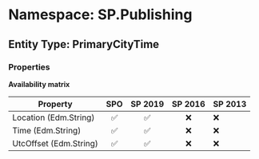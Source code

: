 # Namespace: SP.Publishing

## Entity Type: PrimaryCityTime

### Properties

**Availability matrix**

Property | SPO | SP 2019 | SP 2016 | SP 2013
----------|:---:|:-------:|:-------:|:-------
Location (Edm.String) | ✅ | ✅ | ❌ | ❌
Time (Edm.String) | ✅ | ✅ | ❌ | ❌
UtcOffset (Edm.String) | ✅ | ✅ | ❌ | ❌

